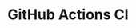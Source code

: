 # GitHub Actions CI






















































































































































































































































































































































































































































































































































































































































































































































